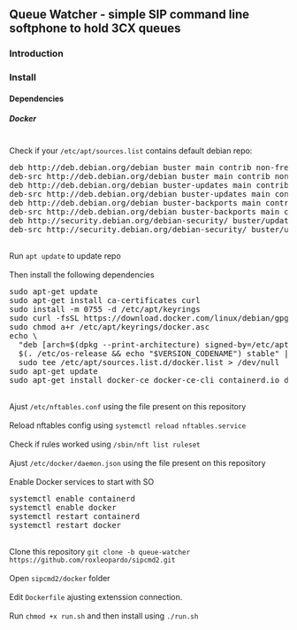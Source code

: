 <html>
<body>
<h2>Queue Watcher - simple SIP command line softphone to hold 3CX queues</h2>
<h3>Introduction</h3>
<h3>Install</h3>
<h4>Dependencies</h4>
<p>
<h5>Docker</h5>
<br>
Check if your <code>/etc/apt/sources.list</code> contains default debian repo:
<pre>
deb http://deb.debian.org/debian buster main contrib non-free
deb-src http://deb.debian.org/debian buster main contrib non-free
deb http://deb.debian.org/debian buster-updates main contrib non-free
deb-src http://deb.debian.org/debian buster-updates main contrib non-free
deb http://deb.debian.org/debian buster-backports main contrib non-free
deb-src http://deb.debian.org/debian buster-backports main contrib non-free
deb http://security.debian.org/debian-security/ buster/updates main contrib non-free
deb-src http://security.debian.org/debian-security/ buster/updates main contrib non-free
</pre>
<br>
 Run <code>apt update</code> to update repo
<br>
<br>
 Then install the following dependencies
<br>
<pre>
sudo apt-get update
sudo apt-get install ca-certificates curl
sudo install -m 0755 -d /etc/apt/keyrings
sudo curl -fsSL https://download.docker.com/linux/debian/gpg -o /etc/apt/keyrings/docker.asc
sudo chmod a+r /etc/apt/keyrings/docker.asc
echo \
  "deb [arch=$(dpkg --print-architecture) signed-by=/etc/apt/keyrings/docker.asc] https://download.docker.com/linux/debian \
  $(. /etc/os-release && echo "$VERSION_CODENAME") stable" | \
  sudo tee /etc/apt/sources.list.d/docker.list > /dev/null
sudo apt-get update
sudo apt-get install docker-ce docker-ce-cli containerd.io docker-buildx-plugin docker-compose-plugin
</pre>
<br>
 Ajust <code>/etc/nftables.conf</code> using the file present on this repository
<br>
<br>
 Reload nftables config using <code>systemctl reload nftables.service</code>
<br>
<br>
 Check if rules worked using <code>/sbin/nft list ruleset</code>
<br>
<br>
 Ajust <code>/etc/docker/daemon.json</code> using the file present on this repository
<br>
<br>
 Enable Docker services to start with SO
<pre>
systemctl enable containerd
systemctl enable docker
systemctl restart containerd
systemctl restart docker
</pre>
<br>
 Clone this repository <code>git clone -b queue-watcher https://github.com/roxleopardo/sipcmd2.git</code>
<br>
<br>
 Open <code>sipcmd2/docker</code> folder
<br>
<br>
 Edit <code>Dockerfile</code> ajusting extenssion connection.
<br>
<br>
 Run <code>chmod +x run.sh</code> and then install using <code>./run.sh</code>
</body>
</html>
